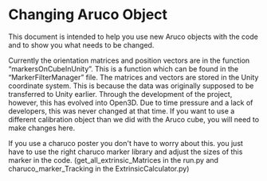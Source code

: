 # Changing Aruco Object
This document is intended to help you use new Aruco objects with the code and to show you what needs to be changed.

Currently the orientation matrices and position vectors are in the function “markersOnCubeInUnity”. This is a function which can be found in the “MarkerFilterManager” file. The matrices and vectors are stored in the Unity coordinate system. This is because the data was originally supposed to be transferred to Unity earlier. Through the development of the project, however, this has evolved into Open3D. Due to time pressure and a lack of developers, this was never changed at that time. If you want to use a different calibration object than we did with the Aruco cube, you will need to make changes here.

If you use a charuco poster you don't have to worry about this. you just have to use the right charuco marker library and adjust the sizes of this marker in the code. (get_all_extrinsic_Matrices in the run.py and charuco_marker_Tracking in the ExtrinsicCalculator.py)
